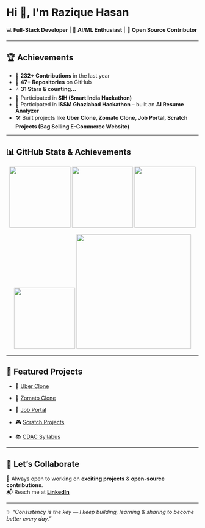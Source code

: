 # Hi 👋, I'm Razique Hasan  

💻 **Full-Stack Developer** | 🤖 **AI/ML Enthusiast** | 🚀 **Open Source Contributor**  

---

## 🏆 Achievements  
- 🎯 **232+ Contributions** in the last year  
- 🌟 **47+ Repositories** on GitHub  
- ⭐ **31 Stars & counting...**  
- 🏅 Participated in **SIH (Smart India Hackathon)**  
- 🏅 Participated in **ISSM Ghaziabad Hackathon** – built an **AI Resume Analyzer**  
- 🛠 Built projects like **Uber Clone, Zomato Clone, Job Portal, Scratch Projects (Bag Selling E-Commerce Website)**  

---

## 📊 GitHub Stats & Achievements  

<p align="center">
  <img src="https://github-profile-summary-cards.vercel.app/api/cards/stats?username=raziquehasan&theme=radical" height="160" />
  <img src="https://github-profile-summary-cards.vercel.app/api/cards/repos-per-language?username=raziquehasan&theme=radical" height="160" />
  <img src="https://github-profile-summary-cards.vercel.app/api/cards/most-commit-language?username=raziquehasan&theme=radical" height="160" />
</p>

<p align="center">
  <img src="https://github-profile-summary-cards.vercel.app/api/cards/productive-time?username=raziquehasan&theme=radical" height="160" />
  <img src="https://github-readme-activity-graph.vercel.app/graph?username=raziquehasan&theme=react-dark" height="300"/>
</p>

---

## 📌 Featured Projects  
- 🚖 [Uber Clone](https://github.com/raziquehasan/uber)  
- 🍴 [Zomato Clone](https://github.com/raziquehasan/zomato)  
- 💼 [Job Portal](https://github.com/raziquehasan/JOB-PORTAL)  
- 🎮 [Scratch Projects](https://github.com/raziquehasan/scatch)  

- 📚 [CDAC Syllabus](https://github.com/raziquehasan/syllabus-cdac)  

---

## 🤝 Let’s Collaborate  
🚀 Always open to working on **exciting projects** & **open-source contributions**.  
📬 Reach me at **[LinkedIn](https://www.linkedin.com/in/razique-hasan-73a2832a2/)**  

---

✨ *“Consistency is the key — I keep building, learning & sharing to become better every day.”*  
